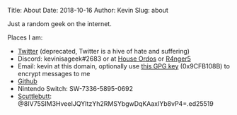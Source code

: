 Title: About
Date: 2018-10-16
Author: Kevin
Slug: about

Just a random geek on the internet.

Places I am:

* [Twitter](https://twitter.com/kevinisageek) (deprecated, Twitter is a hive of hate and suffering)
* Discord: kevinisageek#2683 or at [House Ordos](https://discord.gg/p8tAxfR) or [R4nger5](https://discord.gg/RsTZCkD)
* Email: kevin at this domain, optionally use [this GPG key](/media/misc/kevinatkevinisageekdotorg.public.gpg.asc) (0x9CFB108B) to encrypt messages to me
* [Github](https://github.com/kevinisageek)
* Nintendo Switch: SW-7336-5895-0692
* [Scuttlebutt](https://www.scuttlebutt.nz/): @8IV75SIM3HveeIJQYItzYh2RMSYbgwDqKAaxIYb8vP4=.ed25519
